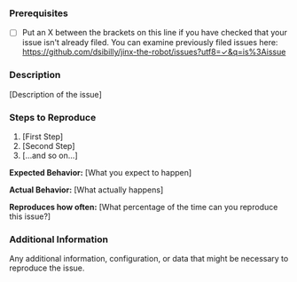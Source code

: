 <!--

Have you read jinx-the-robot's Code of Conduct? By filing an issue, you are expected to comply with it, including treating everyone with respect: https://github.com/dsibilly/jinx-the-robot/blob/master/CODE_OF_CONDUCT.md

-->

### Prerequisites

- [ ] Put an X between the brackets on this line if you have checked that your issue isn't already filed. You can examine previously filed issues here: https://github.com/dsibilly/jinx-the-robot/issues?utf8=✓&q=is%3Aissue

### Description

[Description of the issue]

### Steps to Reproduce

1. [First Step]
2. [Second Step]
3. [...and so on...]

**Expected Behavior:** [What you expect to happen]

**Actual Behavior:** [What actually happens]

**Reproduces how often:** [What percentage of the time can you reproduce this issue?]

### Additional Information

Any additional information, configuration, or data that might be necessary to reproduce the issue.
